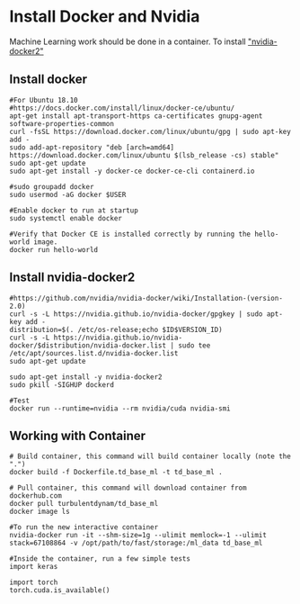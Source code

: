 # Install Docker and Nvidia 
Machine Learning work should be done in a container. To install ["nvidia-docker2"](https://github.com/NVIDIA/nvidia-docker/wiki/Installation-(version-2.0)#prerequisites)


## Install docker
```
#For Ubuntu 18.10
#https://docs.docker.com/install/linux/docker-ce/ubuntu/
apt-get install apt-transport-https ca-certificates gnupg-agent software-properties-common
curl -fsSL https://download.docker.com/linux/ubuntu/gpg | sudo apt-key add -
sudo add-apt-repository "deb [arch=amd64] https://download.docker.com/linux/ubuntu $(lsb_release -cs) stable"
sudo apt-get update
sudo apt-get install -y docker-ce docker-ce-cli containerd.io

#sudo groupadd docker
sudo usermod -aG docker $USER

#Enable docker to run at startup
sudo systemctl enable docker

#Verify that Docker CE is installed correctly by running the hello-world image.
docker run hello-world
```


## Install nvidia-docker2
```
#https://github.com/nvidia/nvidia-docker/wiki/Installation-(version-2.0)
curl -s -L https://nvidia.github.io/nvidia-docker/gpgkey | sudo apt-key add -
distribution=$(. /etc/os-release;echo $ID$VERSION_ID)
curl -s -L https://nvidia.github.io/nvidia-docker/$distribution/nvidia-docker.list | sudo tee /etc/apt/sources.list.d/nvidia-docker.list
sudo apt-get update

sudo apt-get install -y nvidia-docker2
sudo pkill -SIGHUP dockerd

#Test
docker run --runtime=nvidia --rm nvidia/cuda nvidia-smi
```
 
## Working with Container
```
# Build container, this command will build container locally (note the ".")
docker build -f Dockerfile.td_base_ml -t td_base_ml .

# Pull container, this command will download container from dockerhub.com
docker pull turbulentdynam/td_base_ml
docker image ls

#To run the new interactive container
nvidia-docker run -it --shm-size=1g --ulimit memlock=-1 --ulimit stack=67108864 -v /opt/path/to/fast/storage:/ml_data td_base_ml

#Inside the container, run a few simple tests
import keras

import torch
torch.cuda.is_available()

``` 
 
